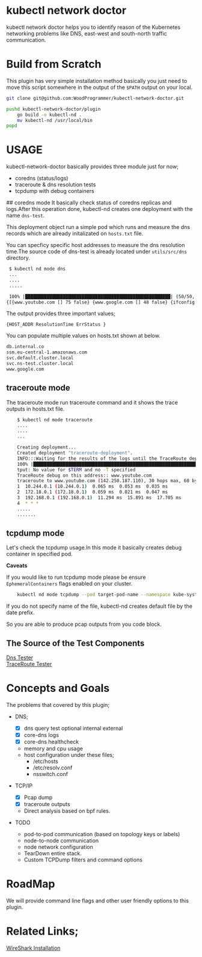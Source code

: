 # kubectl network doctor

kubectl network doctor helps you to identify reason of the Kubernetes networking problems like DNS, east-west and south-north traffic communication.

# Build from Scratch

This plugin has very simple installation method basically you just need to move this script somewhere in the output of the `$PATH` output on your local.

```sh
git clone git@github.com:WoodProgrammer/kubectl-network-doctor.git

pushd kubectl-network-doctor/plugin
    go build -o kubectl-nd .
    mv kubectl-nd /usr/local/bin 
popd

```

# USAGE

kubectl-network-doctor basically provides three module just for now;
* coredns (status/logs)
* traceroute & dns resolution tests
* tcpdump with debug containers

## coredns mode 
It basically check status of coredns replicas and logs.After this operation done, kubectl-nd creates one deployment with the name `dns-test`.

This deployment object run a simple pod which runs and measure the dns records which are already initalizated on `hosts.txt` file.

You can specficy specific host addresses to measure the dns resolution time.The source code of dns-test is already located under `utils/src/dns` directory.


```sh
 $ kubectl nd mode dns
 ... 
 ....
 .....

 100% |██████████████████████████████████████████████████████| (50/50, 1 it/s)
{[{www.youtube.com [] 75 false} {www.google.com [] 48 false} {ifconfig.co [] 38 false}]}
```

The output provides three important values;

`{HOST_ADDR ResolutionTime ErrStatus }`

You can populate multiple values on hosts.txt shown at below.

```txt
db.internal.co
ssm.eu-central-1.amazonaws.com
svc.default.cluster.local
svc.ns-test.cluster.local
www.google.com
```

## traceroute mode 
The traceroute mode run traceroute command and it shows the trace outputs in hosts.txt file.

```sh
    $ kubectl nd mode traceroute
    ....
    ....
    ...

    Creating deployment...
    Created deployment "traceroute-deployment".
    INFO:::Waiting for the results of the logs until the TraceRoute deployment get ready approx:: 50 sec
    100% |████████████████████████████████████████████████████████████████████████████████████████████████████████████████████████████████████████████████| (50/50, 1 it/s)
    tput: No value for $TERM and no -T specified
    TraceRoute debug on this address:: www.youtube.com
    traceroute to www.youtube.com (142.250.187.110), 30 hops max, 60 byte packets
    1  10.244.0.1 (10.244.0.1)  0.065 ms  0.053 ms  0.035 ms
    2  172.18.0.1 (172.18.0.1)  0.059 ms  0.021 ms  0.047 ms
    3  192.168.0.1 (192.168.0.1)  11.294 ms  15.891 ms  17.705 ms
    4  * * *
    .....
    .......

```
## tcpdump mode 
Let's check the tcpdump usage.In this mode it basically creates debug container in specified pod.

<b>Caveats</b>

If you would like to run tcpdump mode please be ensure `EphemeralContainers` flags enabled on your cluster.

```sh
    kubectl nd mode tcpdump --pod target-pod-name --namespace kube-system --file test.pcap
```

If you do not specify name of the file, kubectl-nd creates default file by the date prefix.

So you are able to produce pcap outputs from you code block.

## The Source of the Test Components

<a href="plugin/src/dns/">Dns Tester</a>
<br>
<a href="plugin/src/traceroute/">TraceRoute Tester</a>



# Concepts and Goals
The problems that covered by this plugin;

* DNS;
    - [x] dns query test optional internal external
    - [x] core-dns logs
    - [x] core-dns healthcheck
    - memory and cpu usage
    - host configuration under these files;
        * /etc/hosts
        * /etc/resolv.conf
        * nsswitch.conf

* TCP/IP
    - [x] Pcap dump 
    - [x] traceroute outputs
    - Direct analysis based on bpf rules.

* TODO
    * pod-to-pod communication (based on topology keys or labels)
    * node-to-node communication
    * node network configuration
    * TearDown entire stack.
    * Custom TCPDump filters and command options

# RoadMap

We will provide command line flags and other user friendly options to this plugin.

# Related Links;

<a href="https://www.wireshark.org/">WireShark Installation </a>
